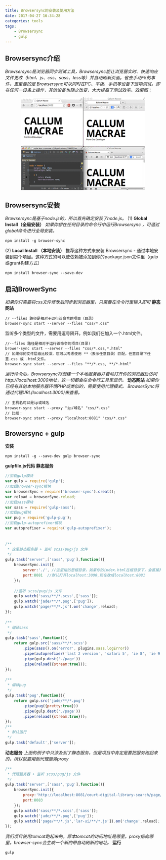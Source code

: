 ```yaml
---
title: Browsersync的安装及使用方法
date: 2017-04-27 16:34:28
categories: tools
tags:
    - Browsersync
    - gulp
---
```

## Browsersync介绍
*Browsersync是浏览器同步测试工具，Browsersync能让浏览器实时、快速响应文件更改（html、js、css、sass、less等）并自动刷新页面。省去手动F5的事件，更重要的是 Browsersync可以同时在PC、平板、手机等设备下进项调试。即在任何一设备上操作，其他设备也随之改变，大大提高了测试效率。效果图：*
<!--more-->
<div align=center>
<img src="../images/browersync.gif" width = "400" height = "300" alt="自动刷新" />
</div>

## Browsersync安装
*Browsersync是基于node.js的，所以首先确定安装了node.js。*
(1) **Global Install（全局安装）**
*如果你想在任何目录的命令行中运行Browsersync ，可通过global命令进行全局安装。*
```
npm install -g browser-sync
```
(2) **Local Install （本地安装）**
推荐这种方式来安装 Browsersync - 通过本地安装到每个项目。这种方式的可以使依赖被添加到你的package.json文件里（gulp或grunt构建方式）
```
npm install browser-sync --save-dev
```
## 启动BrowerSync
*如果你只需要将css文件修改后同步到浏览器里，只需要在命令行里输入即可*
**静态网站**
```
// --files 路径是相对于运行该命令的项目（目录） 
browser-sync start --server --files "css/*.css"
```
监听多个类型的文件，需要用逗号隔开。例如我们在加入一个.html文件。
```
//--files 路径是相对于运行该命令的项目(目录)
brower-sync start --server --files "css/*.css,*.html"
// 如果你的文件层级比较深，您可以考虑使用 **（表示任意目录）匹配，任意目录下任意.css 或 .html文件。 
browser-sync start --server --files "**/*.css, **/*.html"
```
*运行命令后，Browsersync将创建一个本地服务器并自动打开你的浏览器后访问http://localhost:3000地址，这一切都会在命令行工具里显示。*
**动态网站**
*如果你已经有其他本地服务器环境PHP或类似的，需要使用代理模式。 BrowserSync将通过代理URL(localhost:3000)来查看。*
```
// 主机名可以是ip或域名
browser-sync start --proxy "ip/域名" "css/*.css"
// 比如：
browser-sync start --proxy "localhost:8081" "css/*.css"
```
## Browersync + gulp
**安装**
```
npm install -g --save-dev gulp browser-sync
```
**gulpfile.js代码**
**静态服务**
```js
//加载gulp模块
var gulp = require('gulp');
//加载browser-sync模块
var browserSync = require('browser-sync').creat();
var reload = browserSync.reload;
//加载sass模块
var sass = require('gulp-sass');
//加载pug模块
var pug = require('gulp-pug');
//加载gulp-autoprefixer模块
var autoprefixer = require('gulp-autoprefixer');


/**
 * 这里静态服务器 + 监听 scss/pug/js 文件
 */
gulp.task('server',['sass','pug'],function(){
    browserSync.init({
        server:'./', //这里指的是根目录，如果你的index.html在根目录下，会直接打开index页面，不然会显示Get Not，自己写路径就行
        port:8081  //默认打开localhost:3000,现在改成localhost:8081
    });
    
    //监听 scss/pug/js 文件
    gulp.watch('sass/**/*.scss',['sass']);
    gulp.watch('jade/**/*.pug',['pug']);
    gulp.watch('page/**/*.js').on('change',reload);
});

/**
 * 编译sass
 */
gulp.task('sass',function(){
    return gulp.src('sass/**/*.scss')
        .pipe(sass().on('error', plugins.sass.logError))
        .pipe(autoprefixer('last 2 version', 'safari 5', 'ie 8', 'ie 9',       'opera 12.1', 'ios 6', 'android 4')) //这个插件是用来加浏览器前缀的
        .pipe(gulp.dest('./page'))
        .pipe(reload({stream:true}));
});

/**
 * 编译pug
 */
gulp.task('pug',function(){
    return gulp.src('jade/**/*.pug')
        .pipe(pug({pretty:true}))
        .pipe(gulp.dest('./page'))
        .pipe(reload({stream:true}));
});
/**
 * 默认运行
 */
gulp.task('default',['server']);
```
**动态服务**
*上面的例子中只涉及到了静态服务，但是项目中肯定是要把服务跑起来的，所以就要用到代理服务proxy*
```js
/**
 * 代理服务器 + 监听 scss/pug/js 文件
 */
gulp.task('server',['sass','pug'],function(){
    browserSync.init({
        proxy:'http://localhost:8081/court-digital-library-search/page/portal/portalHomepage.html',
        port:8083
    });
    gulp.watch('sass/**/*.scss',['sass']);
    gulp.watch('jade/**/*.pug',['pug']);
    gulp.watch(['page/**/*.js','lar-ui/**/*.js']).on('change',reload);
});
```
*我们项目使用tomcat跑起来的，原本tomcat的访问地址是哪里，proxy指向哪里，browser-sync会生成一个新的带自动刷新的地址。*
**运行**
```
gulp
```